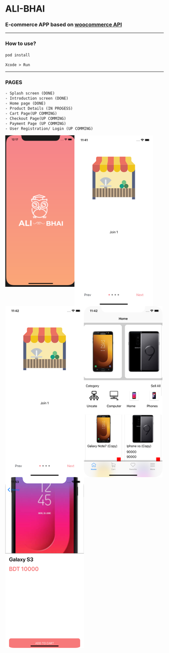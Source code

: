 # ALI-BHAI
### E-commerce APP based on  <a href="https://woocommerce.github.io/woocommerce-rest-api-docs/">woocommerce API</a>

------------------------------------------------------------------------------------ 

### How to use?

  `pod install`
  
  `Xcode > Run`



---------------------------------------------------------------
### PAGES
    - Splash screen (DONE)
    - Introduction screen (DONE)
    - Home page (DONE)
    - Product Details (IN PROGESS)
    - Cart Page(UP COMMING)
    - Checkout Page(UP COMMING)
    - Payment Page (UP COMMING)
    - User Registration/ Login (UP COMMING)

<img align="left" src="image/s1.png" width="220px"/> 
<img align="left" src="image/s2.png" width="250px"/> 
<img align="left" src="image/s3.png" width="250"/> 
<img align="left" src="image/s4.png" width="250px"/> 
<img align="left" src="image/s5.png" width="250px"/>

